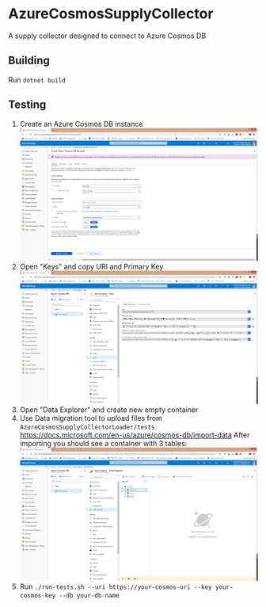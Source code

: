 # AzureCosmosSupplyCollector
A supply collector designed to connect to Azure Cosmos DB

## Building
Run `dotnet build`

## Testing
1) Create an Azure Cosmos DB instance
![Create database](/docs/create_db.png?raw=true)
2) Open "Keys" and copy URI and Primary Key
![Keys](/docs/db_keys.png?raw=true)
3) Open "Data Explorer" and create new empty container
4) Use Data migration tool to upload files from `AzureCosmosSupplyCollectorLoader/tests`
https://docs.microsoft.com/en-us/azure/cosmos-db/import-data
After importing you should see a container with 3 tables:
![Imported data](/docs/imported_data.png?raw=true)
5) Run `./run-tests.sh --uri https://your-cosmos-uri --key your-cosmos-key --db your-db-name`


